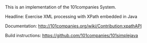 This is an implementation of the 101companies System.

Headline: Exercise XML processing with XPath embedded in Java

Documentation: http://101companies.org/wiki/Contribution:xpathAPI

Build instructions: https://github.com/101companies/101simplejava